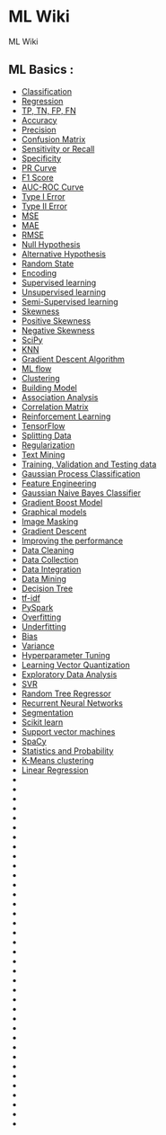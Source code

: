 # ML Wiki

ML Wiki

## ML Basics :

- [Classification](classification.md)
- [Regression](regression.md)
- [TP, TN, FP, FN](possible_outcomes_clf.md)
- [Accuracy](accuracy.md)
- [Precision](precision.md)
- [Confusion Matrix ](confusion_matrix.md)
- [Sensitivity or Recall](sensitivity.md)
- [Specificity](specificity.md)
- [PR Curve](pr_curve.md)
- [F1 Score](f1_score.md)
- [AUC-ROC Curve](auc_roc.md)
- [Type I Error](type1_error.md)
- [Type II Error](type2_error.md)
- [MSE](mse.md)
- [MAE](mae.md)
- [RMSE](rmse.md)
- [Null Hypothesis](null_hypothesis.md)
- [Alternative Hypothesis](alternative_hypothesis.md)
- [Random State](random_state.md)
- [Encoding](encoding.md)
- [Supervised learning](supervised_learning.md)
- [Unsupervised learning](unsupervised_learning.md)
- [Semi-Supervised learning](semi_supervised_learning.md)
- [Skewness](skewness.md)
- [Positive Skewness](positive_skewness.md)
- [Negative Skewness](negative_skewness.md)
- [SciPy](scipy.md)
- [KNN](knn.md)
- [Gradient Descent Algorithm](gradient_descent_algorithm.md)
- [ML flow](ml_flow.md)
- [Clustering](clustering.md)
- [Building Model](building_model.md)
- [Association Analysis](association_analysis.md)
- [Correlation Matrix](correlation_matrix.md)
- [Reinforcement Learning](reinforcement_learning.md)
- [TensorFlow](tensorflow.md)
- [Splitting Data](splitting_data.md)
- [Regularization](regularization.md)
- [Text Mining](text_mining.md)
- [Training, Validation and Testing data](train_test_data.md)
- [Gaussian Process Classification](gaussian_process_classifier.md)
- [Feature Engineering](feature_engineering.md)
- [Gaussian Naive Bayes Classifier](gaussian_naive_bayes_classifier.md)
- [Gradient Boost Model](gradient_boost_model.md)
- [Graphical models](gradient_models.md)
- [Image Masking](image_masking.md)
- [Gradient Descent](gradient_descent.md)
- [Improving the performance](improving_the_performance.md)
- [Data Cleaning](data_cleaning.md)
- [Data Collection](data_collection.md)
- [Data Integration](data_integration.md)
- [Data Mining](data_mining.md)
- [Decision Tree](decision_tree.md)
- [tf-idf](tf-idf.md)
- [PySpark](pyspark.md)
- [Overfitting](overfitting.md)
- [Underfitting](underfitting.md)
- [Bias](bias.md)
- [Variance](variance.md)
- [Hyperparameter Tuning](tuning.md)
- [Learning Vector Quantization](learning_vector_quantization.md)
- [Exploratory Data Analysis](exploratory_data_analysis.md)
- [SVR](SVR.md)
- [Random Tree Regressor](random_forest_regressor.md)
- [Recurrent Neural Networks](recurrent_neural_networks.md)
- [Segmentation](segmentation.md)
- [Scikit learn](scikit_learn.md)
- [Support vector machines](SVM.md)
- [SpaCy](SpaCy.md)
- [Statistics and Probability](statistics_and_Probability.md)
- [K-Means clustering](k_means.md)
- [Linear Regression](linear_regression.md)
- []()
- []()
- []()
- []()
- []()
- []()
- []()
- []()
- []()
- []()
- []()
- []()
- []()
- []()
- []()
- []()
- []()
- []()
- []()
- []()
- []()
- []()
- []()
- []()
- []()
- []()
- []()
- []()
- []()
- []()
- []()
- []()
- []()
- []()
- []()
- []()
- []()
